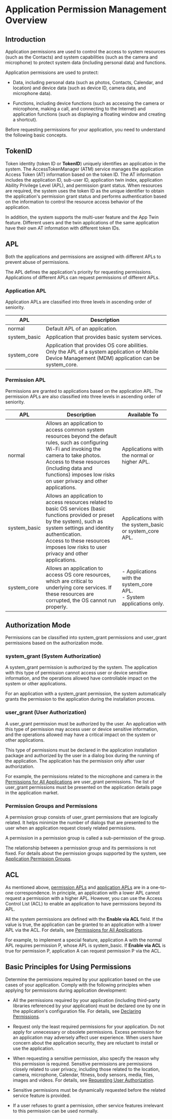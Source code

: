 # Application Permission Management Overview


## Introduction

Application permissions are used to control the access to system resources (such as the Contacts) and system capabilities (such as the camera and microphone) to protect system data (including personal data) and functions.

Application permissions are used to protect:

- Data, including personal data (such as photos, Contacts, Calendar, and location) and device data (such as device ID, camera data, and microphone data).

- Functions, including device functions (such as accessing the camera or microphone, making a call, and connecting to the Internet) and application functions (such as displaying a floating window and creating a shortcut).


Before requesting permissions for your application, you need to understand the following basic concepts.


## TokenID

Token identity (token ID or **TokenID**) uniquely identifies an application in the system. The AccessTokenManager (ATM) service manages the application Access Token (AT) information based on the token ID. The AT information includes the application ID, sub-user ID, application twin index, application Ability Privilege Level (APL), and permission grant status. When resources are required, the system uses the token ID as the unique identifier to obtain the application's permission grant status and performs authentication based on the information to control the resource access behavior of the application.

In addition, the system supports the multi-user feature and the App Twin feature. Different users and the twin applications of the same application have their own AT information with different token IDs.


## APL

Both the applications and permissions are assigned with different APLs to prevent abuse of permissions.

The APL defines the application's priority for requesting permissions. Applications of different APLs can request permissions of different APLs.


### Application APL

Application APLs are classified into three levels in ascending order of seniority.

| APL| Description|
| -------- | -------- |
| normal | Default APL of an application.|
| system_basic | Application that provides basic system services.|
| system_core | Application that provides OS core abilities. <br>Only the APL of a system application or Mobile Device Management (MDM) application can be system_core.|


### Permission APL

Permissions are granted to applications based on the application APL. The permission APLs are also classified into three levels in ascending order of seniority. 

| APL| Description| Available To|
| -------- | -------- | -------- |
| normal | Allows an application to access common system resources beyond the default rules, such as configuring Wi-Fi and invoking the camera to take photos.<br>Access to these resources (including data and functions) imposes low risks on user privacy and other applications.| Applications with the normal or higher APL.|
| system_basic | Allows an application to access resources related to basic OS services (basic functions provided or preset by the system), such as system settings and identity authentication.<br>Access to these resources imposes low risks to user privacy and other applications.| Applications with the system_basic or system_core APL.|
| system_core | Allows an application to access OS core resources, which are critical to underlying core services. If these resources are corrupted, the OS cannot run properly. | - Applications with the system_core APL.<br>- System applications only.|


## Authorization Mode

Permissions can be classified into system_grant permissions and  user_grant permissions based on the authorization mode.


### system_grant (System Authorization)

A system_grant permission is authorized by the system. The application with this type of permission cannot access user or device sensitive information, and the operations allowed have controllable impact on the system or other applications.

For an application with a system_grant permission, the system automatically grants the permission to the application during the installation process.


### user_grant (User Authorization)

A user_grant permission must be authorized by the user. An application with this type of permission may access user or device sensitive information, and the operations allowed may have a critical impact on the system or other applications.

This type of permissions must be declared in the application installation package and authorized by the user in a dialog box during the running of the application. The application has the permission only after user authorization.

For example, the permissions related to the microphone and camera in the [Permissions for All Applications](permissions-for-all.md) are user_grant permissions. The list of user_grant permissions must be presented on the application details page in the application market.


### Permission Groups and Permissions

A permission group consists of user_grant permissions that are logically related. It helps minimize the number of dialogs that are presented to the user when an application request closely related permissions.

 A permission in a permission group is called a sub-permission of the group.

The relationship between a permission group and its permissions is not fixed. For details about the permission groups supported by the system, see [Application Permission Groups](app-permission-group-list.md).


## ACL

As mentioned above, [permission APLs](#permission-apl) and [application APLs](#application-apl) are in a one-to-one correspondence. In principle, an application with a lower APL cannot request a permission with a higher APL. However, you can use the Access Control List (ACL) to enable an application to have permissions beyond its APL.

All the system permissions are defined with the **Enable via ACL** field. If the value is true, the application can be granted to an application with a lower APL via the ACL. For details, see [Permissions for All Applications](permissions-for-all.md).

For example, to implement a special feature, application A with the normal APL requires permission P, whose APL is system_basic. If **Enable via ACL** is true for permission P, application A can request permission P via the ACL.


## Basic Principles for Using Permissions

Determine the permissions required by your application based on the use cases of your application. Comply with the following principles when applying for permissions during application development:

- All the permissions required by your application (including third-party libraries referenced by your application) must be declared one by one in the application's configuration file. For details, see [Declaring Permissions](declare-permissions.md).

- Request only the least required permissions for your application. Do not apply for unnecessary or obsolete permissions. Excess permission for an application may adversely affect user experience. When users have concern about the application security, they are reluctant to install or use the application.

- When requesting a sensitive permission, also specify the reason why this permission is required. Sensitive permissions are permissions closely related to user privacy, including those related to the location, camera, microphone, Calendar, fitness, body sensors, media, files, images and videos. For details, see [Requesting User Authorization](request-user-authorization.md).

- Sensitive permissions must be dynamically requested before the related service feature is provided.

- If a user refuses to grant a permission, other service features irrelevant to this permission can be used normally.
